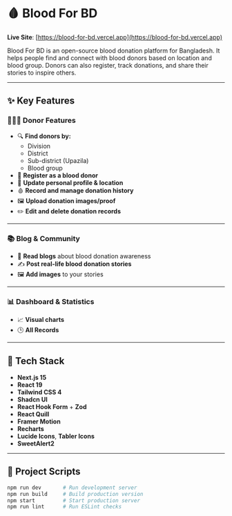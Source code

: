 # 🩸 Blood For BD

**Live Site**: [https://blood-for-bd.vercel.app](https://blood-for-bd.vercel.app)

Blood For BD is an open-source blood donation platform for Bangladesh. It helps people find and connect with blood donors based on location and blood group. Donors can also register, track donations, and share their stories to inspire others.

---

## ✨ Key Features

### 🧑‍🤝‍🧑 Donor Features

- 🔍 **Find donors by:**
  - Division
  - District
  - Sub-district (Upazila)
  - Blood group
- 📝 **Register as a blood donor**
- 👤 **Update personal profile & location**
- 🩸 **Record and manage donation history**
- 🖼️ **Upload donation images/proof**
- ✏️ **Edit and delete donation records**

---

### 📚 Blog & Community

- 📖 **Read blogs** about blood donation awareness
- ✍️ **Post real-life blood donation stories**
- 🖼️ **Add images** to your stories

---

### 📊 Dashboard & Statistics

- 📈 **Visual charts**
- 🕒 **All Records**

---

## 🧰 Tech Stack

- **Next.js 15**
- **React 19**
- **Tailwind CSS 4**
- **Shadcn UI**
- **React Hook Form** + **Zod**
- **React Quill**
- **Framer Motion**
- **Recharts**
- **Lucide Icons**, **Tabler Icons**
- **SweetAlert2**

---

## 📁 Project Scripts

```bash
npm run dev       # Run development server
npm run build     # Build production version
npm start         # Start production server
npm run lint      # Run ESLint checks
```
